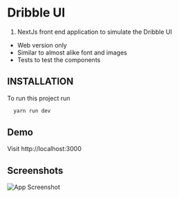 # Dribble UI

1. NextJs front end application to simulate the Dribble UI

- Web version only
- Similar to almost alike font and images
- Tests to test the components

## INSTALLATION

To run this project run

```bash
  yarn run dev
```

## Demo

Visit http://localhost:3000

## Screenshots

![App Screenshot](https://via.placeholder.com/468x300?text=App+Screenshot+Here)
